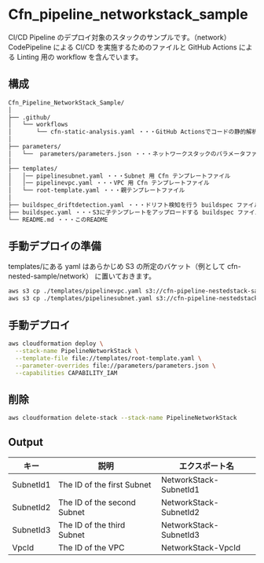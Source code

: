 # Cfn_pipeline_networkstack_sample

CI/CD Pipeline のデプロイ対象のスタックのサンプルです。（network）
CodePipeline による CI/CD を実施するためのファイルと GitHub Actions による Linting 用の workflow を含んでいます。

## 構成

```bash
Cfn_Pipeline_NetworkStack_Sample/
│
├── .github/
│   └── workflows
│       └── cfn-static-analysis.yaml ・・・GitHub Actionsでコードの静的解析を行うための定義ファイル
│
├── parameters/
│   └──  parameters/parameters.json ・・・ネットワークスタックのパラメータファイル
│
├── templates/
│   │── pipelinesubnet.yaml ・・・Subnet 用 Cfn テンプレートファイル
│   │── pipelinevpc.yaml ・・・VPC 用 Cfn テンプレートファイル
│   └── root-template.yaml ・・・親テンプレートファイル
│
├── buildspec_driftdetection.yaml ・・・ドリフト検知を行う buildspec ファイル
├── buildspec.yaml ・・・S3に子テンプレートをアップロードする buildspec ファイル
└── README.md ・・・このREADME
```

## 手動デプロイの準備

templates/にある yaml はあらかじめ S3 の所定のバケット（例として cfn-nested-sample/network） に置いておきます。

```bash
aws s3 cp ./templates/pipelinevpc.yaml s3://cfn-pipeline-nestedstack-sample/network/
aws s3 cp ./templates/pipelinesubnet.yaml s3://cfn-pipeline-nestedstack-sample/network/
```

## 手動デプロイ

```bash
aws cloudformation deploy \
  --stack-name PipelineNetworkStack \
  --template-file file://templates/root-template.yaml \
  --parameter-overrides file://parameters/parameters.json \
  --capabilities CAPABILITY_IAM
```

## 削除

```bash
aws cloudformation delete-stack --stack-name PipelineNetworkStack
```

## Output

| キー      | 説明                        | エクスポート名         |
| --------- | --------------------------- | ---------------------- |
| SubnetId1 | The ID of the first Subnet  | NetworkStack-SubnetId1 |
| SubnetId2 | The ID of the second Subnet | NetworkStack-SubnetId2 |
| SubnetId3 | The ID of the third Subnet  | NetworkStack-SubnetId3 |
| VpcId     | The ID of the VPC           | NetworkStack-VpcId     |
